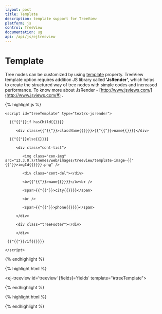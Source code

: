 ```yaml
---
layout: post
title: Template
description: template support for TreeView
platform: js
control: TreeView
documentation: ug
api: /api/js/ejtreeview
---
```



# Template 

Tree nodes can be customized by using [template](https://help.syncfusion.com/api/angular/ejtreeview#members:template) property. TreeView template option requires addition JS library called **’JsRender’**, which helps to create the structured way of tree nodes with simple codes and increased performance. To know more about JsRender - [http://www.jsviews.com/](http://www.jsviews.com/#) .  

{% highlight js %}

    <script id="treeTemplate" type="text/x-jsrender">        

      {{"{{"}}if hasChild{{}}}}

         <div class={{"{{"}}>className{{}}}}>{{"{{"}}>name{{}}}}</div>

      {{"{{"}}else{{}}}}

         <div class="cont-list">

            <img class="con-img" src="13.3.0.7/themes/web/images/treeview/template-image-{{"{{"}}>imgId{{}}}}.png" />

            <div class="cont-del"></div>

            <b>{{"{{"}}>name{{}}}}</b><br />

            <span>{{"{{"}}>city{{}}}}</span>

            <br />

            <span>{{"{{"}}>phone{{}}}}</span>

         </div>

         <div class="treeFooter"></div>

         </div>

     {{"{{"}}/if{{}}}}

    </script>

{% endhighlight %}

{% highlight html %}

<ej-treeview id='treeview' [fields]='fields' template="#treeTemplate"></ej-treeview>

{% endhighlight %}

{% highlight html %}

<script>

import { Component } from '@angular/core';

@Component({
    selector: 'ej-app',
    templateUrl: 'src/treeview/treeview.component.html',
})
export class TreeViewComponent {

    public localData : any = [
        { id: 1, name: "UK", className: "uk-style", hasChild: true, expanded: true },

        { id: 2, pid: 1, imgId: "1", name: "Steven John", city: "London", phone: "555-5665-2323" },

        { id: 3, name: "USA", className: "usa-style", hasChild: true, expanded: true },

        { id: 5, pid: 3, imgId: "3", name: "Andrew", city: "Capital way", phone: "934-8374-2455" },

        { id: 4, pid: 3, imgId: "2", name: "Angelica", city: "Dayton", phone: "988-4243-0806" } ];

    public fields:any = { dataSource: this.localData, id: "id", parentId: "pid", text: "name", hasChild: "hasChild" }
    
    constructor() {
    }
}
</script>

{% endhighlight %}